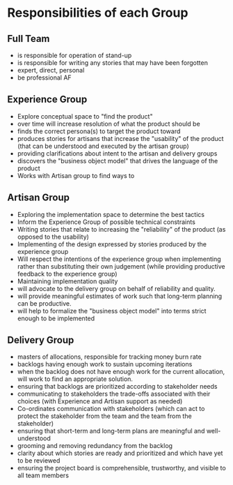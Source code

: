 Responsibilities of each Group
============================

 Full Team
 ---------

 - is responsible for operation of stand-up
 - is responsible for writing any stories that may have been forgotten
 - expert, direct, personal
 - be professional AF

Experience Group
---------------

  - Explore conceptual space to "find the product"
  - over time will increase resolution of what the product should be
  - finds the correct persona(s) to target the product toward
  - produces stories for artisans that increase the "usability" of the product (that can be understood and executed by the artisan group)
  - providing clarifications about intent to the artisan and delivery groups
  - discovers the "business object model" that drives the language of the product
  - Works with Artisan group to find ways to

Artisan Group
------------

  - Exploring the implementation space to determine the best tactics
  - Inform the Experience Group of possible technical constraints
  - Writing stories that relate to increasing the "reliability" of the product (as opposed to the usability)
  - Implementing of the design expressed by stories produced by the experience group
  - Will respect the intentions of the experience group when implementing rather than substituting their own judgement (while providing productive feedback to the experience group)
  - Maintaining implementation quality
  - will advocate to the delivery group on behalf of reliability and quality.
  - will provide meaningful estimates of work such that long-term planning can be productive.
  - will help to formalize the "business object model" into terms strict enough to be implemented

Delivery Group
-------------

 - masters of allocations, responsible for tracking money burn rate
 - backlogs having enough work to sustain upcoming iterations
 - when the backlog does not have enough work for the current allocation, will work to find an appropriate solution.
 - ensuring that backlogs are prioritized according to stakeholder needs
 - communicating to stakeholders the trade-offs associated with their choices (with Experience and Artisan support as needed)
 - Co-ordinates communication with stakeholders (which can act to protect the stakeholder from the team and the team from the stakeholder)
 - ensuring that short-term and long-term plans are meaningful and well-understood
 - grooming and removing redundancy from the backlog
 - clarity about which stories are ready and prioritized and which have yet to be reviewed
 - ensuring the project board is comprehensible, trustworthy, and visible to all team members
